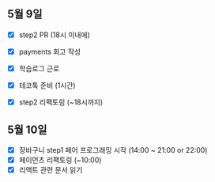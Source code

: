 ## 5월 9일

- [x] step2 PR (18시 이내에)
- [x] payments 회고 작성
- [x] 학습로그 근로
- [x] 테코톡 준비 (1시간)
- [x] step2 리팩토링 (~18시까지)


## 5월 10일

- [x] 장바구니 step1 페어 프로그래밍 시작 (14:00 ~ 21:00 or 22:00)
- [x] 페이먼츠 리팩토링 (~10:00)
- [x] 리액트 관련 문서 읽기

